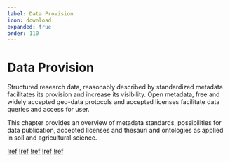```yaml
---
label: Data Provision
icon: download
expanded: true
order: 110
---
```

# Data Provision

Structured research data, reasonably described by standardized metadata facilitates its provision and increase its
visibility. Open metadata, free and widely accepted geo-data protocols and accepted licenses facilitate data queries and
access for user.

This chapter provides an overview of metadata standards, possibilities for data publication, accepted licenses and
thesauri and ontologies as applied in soil and agricultural science.

[!ref](/data_acquisition/metadata.md)
[!ref](/data_acquisition/geo_data_services.md)
[!ref](/data_acquisition/data_publication.md)
[!ref](/data_acquisition/licenses.md)
[!ref](/data_acquisition/thesauri_&_ontologies.md)